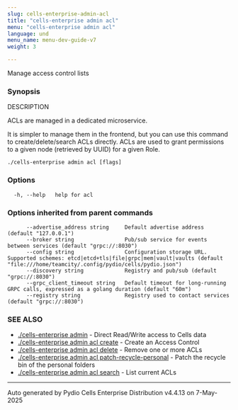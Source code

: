 ```yaml
---
slug: cells-enterprise-admin-acl
title: "cells-enterprise admin acl"
menu: "cells-enterprise admin acl"
language: und
menu_name: menu-dev-guide-v7
weight: 3

---
```

Manage access control lists

### Synopsis


DESCRIPTION

  ACLs are managed in a dedicated microservice.

  It is simpler to manage them in the frontend, but you can use this command to create/delete/search ACLs directly.
  ACLs are used to grant permissions to a given node (retrieved by UUID) for a given Role.


```
./cells-enterprise admin acl [flags]
```

### Options

```
  -h, --help   help for acl
```

### Options inherited from parent commands

```
      --advertise_address string     Default advertise address (default "127.0.0.1")
      --broker string                Pub/sub service for events between services (default "grpc://:8030")
      --config string                Configuration storage URL. Supported schemes: etcd|etcd+tls|file|grpc|mem|vault|vaults (default "file:///home/teamcity/.config/pydio/cells/pydio.json")
      --discovery string             Registry and pub/sub (default "grpc://:8030")
      --grpc_client_timeout string   Default timeout for long-running GRPC calls, expressed as a golang duration (default "60m")
      --registry string              Registry used to contact services (default "grpc://:8030")
```

### SEE ALSO

* [./cells-enterprise admin](../cells-enterprise-admin)	 - Direct Read/Write access to Cells data
* [./cells-enterprise admin acl create](../cells-enterprise-admin-acl-create)	 - Create an Access Control
* [./cells-enterprise admin acl delete](../cells-enterprise-admin-acl-delete)	 - Remove one or more ACLs
* [./cells-enterprise admin acl patch-recycle-personal](../cells-enterprise-admin-acl-patch-recycle-personal)	 - Patch the recycle bin of the personal folders
* [./cells-enterprise admin acl search](../cells-enterprise-admin-acl-search)	 - List current ACLs

---
Auto generated by Pydio Cells Enterprise Distribution v4.4.13 on 7-May-2025
